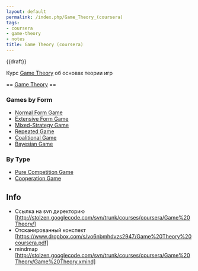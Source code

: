 ```yaml
---
layout: default
permalink: /index.php/Game_Theory_(coursera)
tags:
- coursera
- game-theory
- notes
title: Game Theory (coursera)
---
```

{{draft}}

Курс [Game Theory](http://www.coursera.org/course/gametheory) об основах теории игр


== [Game Theory](Game_Theory) == 
### Games by Form
- [Normal Form Game](Normal_Form_Game)
- [Extensive Form Game](Extensive_Form_Game)
- [Mixed-Strategy Game](Mixed-Strategy_Game)
- [Repeated Game](Repeated_Game)
- [Coalitional Game](Coalitional_Game)
- [Bayesian Game](Bayesian_Game)

### By Type
- [Pure Competition Game](Pure_Competition_Game)
- [Cooperation Game](Cooperation_Game)


## Info
- Ссылка на svn директорию [http://stolzen.googlecode.com/svn/trunk/courses/coursera/Game%20Theory/]
- Отсканированный конспект [https://www.dropbox.com/s/vo6nbmhdvzs2947/Game%20Theory%20coursera.pdf]
- mindmap [http://stolzen.googlecode.com/svn/trunk/courses/coursera/Game%20Theory/Game%20Theory.xmind]
